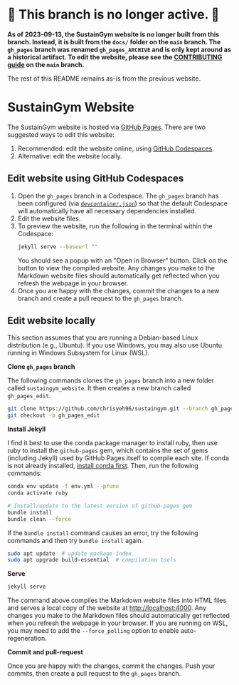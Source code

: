 # 🛑 This branch is no longer active. 🛑

**As of 2023-09-13, the SustainGym website is no longer built from this branch. Instead, it is built from the `docs/` folder on the `main` branch. The `gh_pages` branch was renamed `gh_pages_ARCHIVE` and is only kept around as a historical artifact. To edit the website, please see the [CONTRIBUTING guide](https://github.com/chrisyeh96/sustaingym/blob/main/CONTRIBUTING.md) on the `main` branch.**

The rest of this README remains as-is from the previous website.


# SustainGym Website

The SustainGym website is hosted via [GitHub Pages](https://pages.github.com/). There are two suggested ways to edit this website:

1. Recommended: edit the website online, using [GitHub Codespaces](https://github.com/features/codespaces).
2. Alternative: edit the website locally.


## Edit website using GitHub Codespaces

1. Open the `gh_pages` branch in a Codespace. The `gh_pages` branch has been configured (via [`devcontainer.json`](.devcontainer/devcontainer.json)) so that the default Codespace will automatically have all necessary dependencies installed.
2. Edit the website files.
3. To preview the website, run the following in the terminal within the Codespace:
    ```bash
    jekyll serve --baseurl ""
    ```
   You should see a popup with an "Open in Browser" button. Click on the button to view the compiled website. Any changes you make to the Markdown website files should automatically get reflected when you refresh the webpage in your browser.
4. Once you are happy with the changes, commit the changes to a new branch and create a pull request to the `gh_pages` branch.


## Edit website locally

This section assumes that you are running a Debian-based Linux distribution (e.g., Ubuntu). If you use Windows, you may also use Ubuntu running in Windows Subsystem for Linux (WSL).

**Clone `gh_pages` branch**

The following commands clones the `gh_pages` branch into a new folder called `sustaingym_website`. It then creates a new branch called `gh_pages_edit`.

```bash
git clone https://github.com/chrisyeh96/sustaingym.git --branch gh_pages --single-branch sustaingym_website
git checkout -b gh_pages_edit
```

**Install Jekyll**

I find it best to use the conda package manager to install ruby, then use ruby to install the `github-pages` gem, which contains the set of gems (including Jekyll) used by GitHub Pages itself to compile each site. If conda is not already installed, [install conda first](https://docs.conda.io/en/latest/miniconda.html). Then, run the following commands:

```bash
conda env update -f env.yml --prune
conda activate ruby

# Install/update to the latest version of github-pages gem
bundle install
bundle clean --force
```

If the `bundle install` command causes an error, try the following commands and then try `bundle install` again.

```bash
sudo apt update  # update package index
sudo apt upgrade build-essential  # compilation tools
```

**Serve**

```bash
jekyll serve
```

The command above compiles the Markdown website files into HTML files and serves a local copy of the website at [http://localhost:4000](http://localhost:4000). Any changes you make to the Markdown files should automatically get reflected when you refresh the webpage in your browser. If you are running on WSL, you may need to add the `--force_polling` option to enable auto-regeneration.

**Commit and pull-request**

Once you are happy with the changes, commit the changes. Push your commits, then create a pull request to the `gh_pages` branch.
